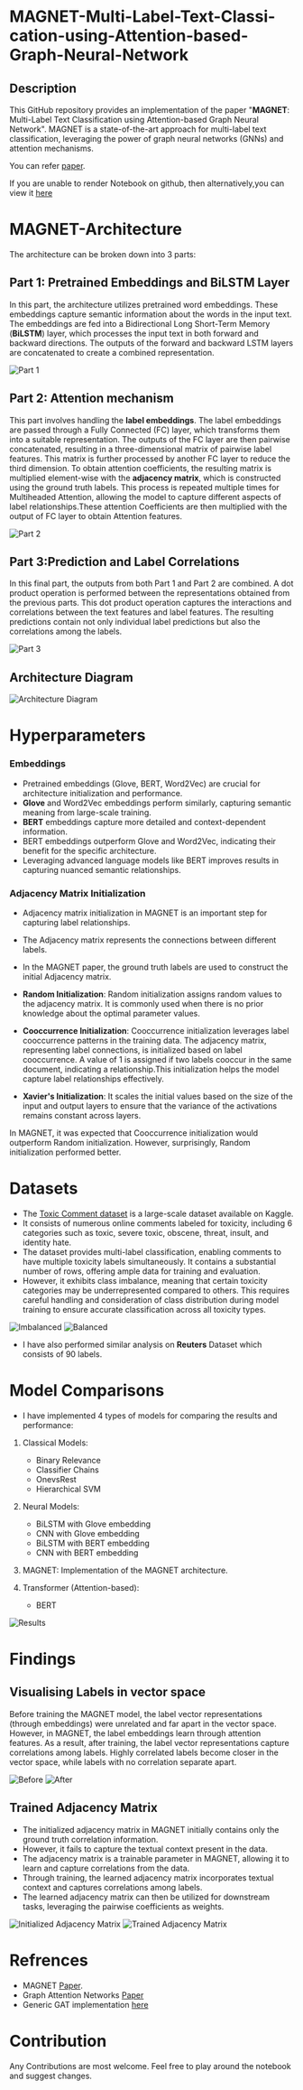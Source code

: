 # MAGNET-Multi-Label-Text-Classi-cation-using-Attention-based-Graph-Neural-Network

## Description

This GitHub repository provides an implementation of the paper "**MAGNET**: Multi-Label Text Classification using Attention-based Graph Neural Network". MAGNET is a state-of-the-art approach for multi-label text classification, leveraging the power of graph neural networks (GNNs) and attention mechanisms.

You can refer [paper](https://arxiv.org/abs/2003.11644).


If you are unable to render Notebook on github, then alternatively,you can view it [here](https://nbviewer.org/github/akash18tripathi/Clustering-Exploration-on-Fashion-MNIST/blob/main/Clustering%20Exploration.ipynb)



# MAGNET-Architecture

The architecture can be broken down into 3 parts:

## Part 1: Pretrained Embeddings and BiLSTM Layer

In this part, the architecture utilizes pretrained word embeddings. These embeddings capture semantic information about the words in the input text. The embeddings are fed into a Bidirectional Long Short-Term Memory (**BiLSTM**) layer, which processes the input text in both forward and backward directions. The outputs of the forward and backward LSTM layers are concatenated to create a combined representation.

![Part 1](artifacts/part1.png)

## Part 2: Attention mechanism

This part involves handling the **label embeddings**. The label embeddings are passed through a Fully Connected (FC) layer, which transforms them into a suitable representation. The outputs of the FC layer are then pairwise concatenated, resulting in a three-dimensional matrix of pairwise label features. This matrix is further processed by another FC layer to reduce the third dimension. To obtain attention coefficients, the resulting matrix is multiplied element-wise with the **adjacency matrix**, which is constructed using the ground truth labels. This process is repeated multiple times for Multiheaded Attention, allowing the model to capture different aspects of label relationships.These attention Coefficients are then multiplied with the output of FC layer to obtain Attention features.

![Part 2](artifacts/part2.png)

## Part 3:Prediction and Label Correlations

In this final part, the outputs from both Part 1 and Part 2 are combined. A dot product operation is performed between the representations obtained from the previous parts. This dot product operation captures the interactions and correlations between the text features and label features. The resulting predictions contain not only individual label predictions but also the correlations among the labels.


![Part 3](artifacts/part3.png)

## Architecture Diagram

![Architecture Diagram](artifacts/architecture.png)



# Hyperparameters

### Embeddings

- Pretrained embeddings (Glove, BERT, Word2Vec) are crucial for architecture initialization and performance.
- **Glove** and Word2Vec embeddings perform similarly, capturing semantic meaning from large-scale training.
- **BERT** embeddings capture more detailed and context-dependent information.
- BERT embeddings outperform Glove and Word2Vec, indicating their benefit for the specific architecture.
- Leveraging advanced language models like BERT improves results in capturing nuanced semantic relationships.


### Adjacency Matrix Initialization

- Adjacency matrix initialization in MAGNET is an important step for capturing label relationships.
- The Adjacency matrix represents the connections between different labels.
- In the MAGNET paper, the ground truth labels are used to construct the initial Adjacency matrix.

- **Random Initialization**: Random initialization assigns random values to the adjacency matrix. It is commonly used when there is no prior knowledge about the optimal parameter values.

- **Cooccurrence Initialization**: Cooccurrence initialization leverages label cooccurrence patterns in the training data. The adjacency matrix, representing label connections, is initialized based on label cooccurrence. A value of 1 is assigned if two labels cooccur in the same document, indicating a relationship.This initialization helps the model capture label relationships effectively.
  
- **Xavier's Initialization**: It scales the initial values based on the size of the input and output layers to ensure that the variance of the activations remains constant across layers.
  
In MAGNET, it was expected that Cooccurrence initialization would outperform Random initialization. However, surprisingly, Random initialization performed better.

# Datasets

- The [Toxic Comment dataset](https://www.kaggle.com/competitions/jigsaw-toxic-comment-classification-challenge/data) is a large-scale dataset available on Kaggle.
- It consists of numerous online comments labeled for toxicity, including  6 categories such as toxic, severe toxic, obscene, threat, insult, and identity hate.
- The dataset provides multi-label classification, enabling comments to have multiple toxicity labels simultaneously. It contains a substantial number of rows, offering ample data for training and evaluation.
- However, it exhibits class imbalance, meaning that certain toxicity categories may be underrepresented compared to others. This requires careful handling and consideration of class distribution during model training to ensure accurate classification across all toxicity types. 

![Imbalanced](artifacts/imbalanced.png)
![Balanced](artifacts/balanced.png)

- I have also performed similar analysis on **Reuters** Dataset which consists of 90 labels.

# Model Comparisons

- I have implemented 4 types of models for comparing the results and performance:

1. Classical Models:
   - Binary Relevance
   - Classifier Chains
   - OnevsRest
   - Hierarchical SVM

2. Neural Models:
   - BiLSTM with Glove embedding
   - CNN with Glove embedding
   - BiLSTM with BERT embedding
   - CNN with BERT embedding

3. MAGNET: Implementation of the MAGNET architecture.

4. Transformer (Attention-based):
   - BERT

![Results](artifacts/results.png)

# Findings

## Visualising Labels in vector space

Before training the MAGNET model, the label vector representations (through embeddings) were unrelated and far apart in the vector space. However, in MAGNET, the label embeddings learn through attention features. As a result, after training, the label vector representations capture correlations among labels. Highly correlated labels become closer in the vector space, while labels with no correlation separate apart.


![Before](artifacts/before.png)
![After](artifacts/after.png)

## Trained Adjacency Matrix

- The initialized adjacency matrix in MAGNET initially contains only the ground truth correlation information.
- However, it fails to capture the textual context present in the data.
- The adjacency matrix is a trainable parameter in MAGNET, allowing it to learn and capture correlations from the data.
- Through training, the learned adjacency matrix incorporates textual context and captures correlations among labels.
- The learned adjacency matrix can then be utilized for downstream tasks, leveraging the pairwise coefficients as weights.



![Initialized Adjacency Matrix](artifacts/adj1.png)
![Trained Adjacency Matrix](artifacts/adj2.png)


# Refrences

- MAGNET [Paper](https://arxiv.org/abs/2003.11644).
- Graph Attention Networks [Paper](https://arxiv.org/abs/1710.10903)
- Generic GAT implementation [here](https://nn.labml.ai/graphs/gat/index.html)

# Contribution

Any Contributions are most welcome. Feel free to play around the notebook and suggest changes.


